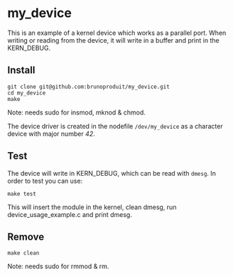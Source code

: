 # my_device
This is an example of a kernel device which works as a parallel port. When writing or reading from the device, it will write in a buffer and print in the KERN_DEBUG.

## Install

```
git clone git@github.com:brunoproduit/my_device.git
cd my_device
make
```

Note: needs sudo for insmod, mknod & chmod.

The device driver is created in the nodefile `/dev/my_device` as a character device with major number *42*.

## Test

The device will write in KERN_DEBUG, which can be read with `dmesg`.
In order to test you can use:

```
make test
```

This will insert the module in the kernel, clean dmesg, run device_usage_example.c and print dmesg.
## Remove

```
make clean
```

Note: needs sudo for rmmod & rm.
